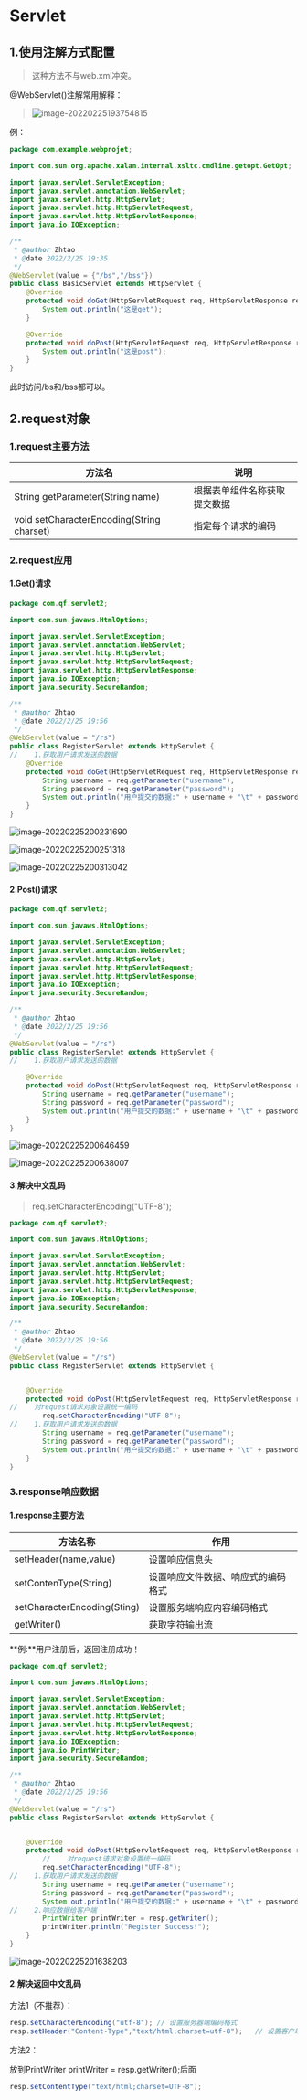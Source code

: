 # Servlet

## 1.使用注解方式配置

> 这种方法不与web.xml冲突。

@WebServlet()注解常用解释：

> ![image-20220225193754815](https://cdn.jsdelivr.net/gh/zhaotaogit/images/note_img/image-20220225193754815.png)

例：

```java
package com.example.webprojet;

import com.sun.org.apache.xalan.internal.xsltc.cmdline.getopt.GetOpt;

import javax.servlet.ServletException;
import javax.servlet.annotation.WebServlet;
import javax.servlet.http.HttpServlet;
import javax.servlet.http.HttpServletRequest;
import javax.servlet.http.HttpServletResponse;
import java.io.IOException;

/**
 * @author Zhtao
 * @date 2022/2/25 19:35
 */
@WebServlet(value = {"/bs","/bss"})
public class BasicServlet extends HttpServlet {
    @Override
    protected void doGet(HttpServletRequest req, HttpServletResponse resp) throws ServletException, IOException {
        System.out.println("这是get");
    }

    @Override
    protected void doPost(HttpServletRequest req, HttpServletResponse resp) throws ServletException, IOException {
        System.out.println("这是post");
    }
}
```

此时访问/bs和/bss都可以。

## 2.request对象

### 1.request主要方法

| 方法名                                    | 说明                         |
| ----------------------------------------- | ---------------------------- |
| String getParameter(String name)          | 根据表单组件名称获取提交数据 |
| void setCharacterEncoding(String charset) | 指定每个请求的编码           |

### 2.request应用

#### 1.Get()请求

```java
package com.qf.servlet2;

import com.sun.javaws.HtmlOptions;

import javax.servlet.ServletException;
import javax.servlet.annotation.WebServlet;
import javax.servlet.http.HttpServlet;
import javax.servlet.http.HttpServletRequest;
import javax.servlet.http.HttpServletResponse;
import java.io.IOException;
import java.security.SecureRandom;

/**
 * @author Zhtao
 * @date 2022/2/25 19:56
 */
@WebServlet(value = "/rs")
public class RegisterServlet extends HttpServlet {
//    1.获取用户请求发送的数据
    @Override
    protected void doGet(HttpServletRequest req, HttpServletResponse resp) throws ServletException, IOException {
        String username = req.getParameter("username");
        String password = req.getParameter("password");
        System.out.println("用户提交的数据:" + username + "\t" + password);
    }
}
```

![image-20220225200231690](https://cdn.jsdelivr.net/gh/zhaotaogit/images/note_img/image-20220225200231690.png)

![image-20220225200251318](https://cdn.jsdelivr.net/gh/zhaotaogit/images/note_img/image-20220225200251318.png)

![image-20220225200313042](https://cdn.jsdelivr.net/gh/zhaotaogit/images/note_img/image-20220225200313042.png)

#### 2.Post()请求

```java
package com.qf.servlet2;

import com.sun.javaws.HtmlOptions;

import javax.servlet.ServletException;
import javax.servlet.annotation.WebServlet;
import javax.servlet.http.HttpServlet;
import javax.servlet.http.HttpServletRequest;
import javax.servlet.http.HttpServletResponse;
import java.io.IOException;
import java.security.SecureRandom;

/**
 * @author Zhtao
 * @date 2022/2/25 19:56
 */
@WebServlet(value = "/rs")
public class RegisterServlet extends HttpServlet {
//    1.获取用户请求发送的数据

    @Override
    protected void doPost(HttpServletRequest req, HttpServletResponse resp) throws ServletException, IOException {
        String username = req.getParameter("username");
        String password = req.getParameter("password");
        System.out.println("用户提交的数据:" + username + "\t" + password);
    }
}
```

![image-20220225200646459](https://cdn.jsdelivr.net/gh/zhaotaogit/images/note_img/image-20220225200646459.png)

![image-20220225200638007](https://cdn.jsdelivr.net/gh/zhaotaogit/images/note_img/image-20220225200638007.png)

#### 3.解决中文乱码

> req.setCharacterEncoding("UTF-8");

```java
package com.qf.servlet2;

import com.sun.javaws.HtmlOptions;

import javax.servlet.ServletException;
import javax.servlet.annotation.WebServlet;
import javax.servlet.http.HttpServlet;
import javax.servlet.http.HttpServletRequest;
import javax.servlet.http.HttpServletResponse;
import java.io.IOException;
import java.security.SecureRandom;

/**
 * @author Zhtao
 * @date 2022/2/25 19:56
 */
@WebServlet(value = "/rs")
public class RegisterServlet extends HttpServlet {


    @Override
    protected void doPost(HttpServletRequest req, HttpServletResponse resp) throws ServletException, IOException {
//    对request请求对象设置统一编码
        req.setCharacterEncoding("UTF-8");
//    1.获取用户请求发送的数据
        String username = req.getParameter("username");
        String password = req.getParameter("password");
        System.out.println("用户提交的数据:" + username + "\t" + password);
    }
}
```

### 3.response响应数据

#### 1.response主要方法

| 方法名称                    | 作用                               |
| --------------------------- | ---------------------------------- |
| setHeader(name,value)       | 设置响应信息头                     |
| setContenType(String)       | 设置响应文件数据、响应式的编码格式 |
| setCharacterEncoding(Sting) | 设置服务端响应内容编码格式         |
| getWriter()                 | 获取字符输出流                     |

**例:**用户注册后，返回注册成功！

```java
package com.qf.servlet2;

import com.sun.javaws.HtmlOptions;

import javax.servlet.ServletException;
import javax.servlet.annotation.WebServlet;
import javax.servlet.http.HttpServlet;
import javax.servlet.http.HttpServletRequest;
import javax.servlet.http.HttpServletResponse;
import java.io.IOException;
import java.io.PrintWriter;
import java.security.SecureRandom;

/**
 * @author Zhtao
 * @date 2022/2/25 19:56
 */
@WebServlet(value = "/rs")
public class RegisterServlet extends HttpServlet {


    @Override
    protected void doPost(HttpServletRequest req, HttpServletResponse resp) throws ServletException, IOException {
        //    对request请求对象设置统一编码
        req.setCharacterEncoding("UTF-8");
//    1.获取用户请求发送的数据
        String username = req.getParameter("username");
        String password = req.getParameter("password");
        System.out.println("用户提交的数据:" + username + "\t" + password);
//    2.响应数据给客户端
        PrintWriter printWriter = resp.getWriter();
        printWriter.println("Register Success!");
    }
}
```

![image-20220225201638203](https://cdn.jsdelivr.net/gh/zhaotaogit/images/note_img/image-20220225201638203.png)

#### 2.解决返回中文乱码

方法1（不推荐）：

```java
resp.setCharacterEncoding("utf-8"); // 设置服务器端编码格式
resp.setHeader("Content-Type","text/html;charset=utf-8");   // 设置客户端编码方式
```

方法2：

放到PrintWriter printWriter = resp.getWriter();后面

```java
resp.setContentType("text/html;charset=UTF-8");
```

